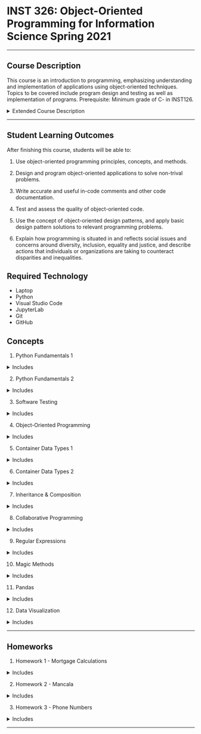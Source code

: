 # INST 326: Object-Oriented Programming for Information Science Spring 2021
<hr/>

## Course Description
This course is an introduction to programming, emphasizing understanding and implementation of applications using object-oriented techniques. Topics to be covered include program design and testing as well as implementation of programs. Prerequisite: Minimum grade of C- in INST126.

<details>
<summary>
Extended Course Description
</summary>
This course introduces object-oriented design and programming (OOP) concepts and methods using the Python programming language. Object-oriented programs are built as collections of “objects”, which are software representations of real-world entities and concepts. Objects combine data (attributes) with functionality (methods), and work through communicating with each other as the code is executed. By encapsulating code complexity within objects, OOP allows use and reuse of existing code in a relatively simple and easy manner. Advanced OOP concepts such as inheritance and composition facilitate development of complex code without sacrificing robustness and possibility of code reuse. We apply computational thinking approaches such as abstraction, decomposition, algorithmic design, generalization, evaluation, and debugging.

This course also provides opportunities to develop an understanding of how programming is situated in and reflects broader social structures, constructs and issues, e.g. race, class or gender. Programming is often viewed as a value-neutral technical skill. However, the social and cultural impacts of information and technology are central concepts in our field, and the growing awareness of issues like algorithmic bias, ethical/unethical uses of algorithms and disparities in opportunties in tech jobs require that any informed professional needs to understand the larger context of programming. This is important to be ethical professionals and to be successful in the workplace. Through readings, discussion and writing, we will critically examine issues of racism, sexism and other forms of power and oppression that are pervasive in programming and related technical activities, and discuss what companies and individuals are doing to improve programming practices and professional work environments.
</details>
<hr/>

## Student Learning Outcomes

After finishing this course, students will be able to:

1. Use object-oriented programming principles, concepts, and 
   methods.

2. Design and program object-oriented applications to solve 
   non-trival problems.

3. Write accurate and useful in-code comments and other code 
   documentation.

4. Test and assess the quality of object-oriented code.

5. Use the concept of object-oriented design patterns, and apply 
   basic design pattern solutions to relevant programming problems.

6. Explain how programming is situated in and reflects social 
   issues and concerns around diversity, inclusion, equality and justice, and describe actions that individuals or organizations are taking to counteract disparities and inequalities.

## Required Technology
- Laptop
- Python
- Visual Studio Code
- JupyterLab
- Git
- GitHub

## Concepts
1. Python Fundamentals 1
<details>
<summary>Includes</summary>
- Statements, Expressions, Variables, Conditionals, Loops, Functions, Exceptions
</details>

2. Python Fundamentals 2
<details>
<summary>Includes</summary>
- Strings, Lists, for loops, Files, with statements / context managers
</details>

3. Software Testing
<details>
<summary>Includes</summary>
- Happy path, Edge cases, assert statements, importing modules, Scripts as modules, Pytest
</details>

4. Object-Oriented Programming
<details>
<summary>Includes</summary>
- Objects & classes, Methods, __init__() method, docstrings
</details>

5. Container Data Types 1
<details>
<summary>Includes</summary>
- Characteristics of containers, Tuples, Dictionaries, Sets & Frozensets, Application
</details>

6. Container Data Types 2
<details>
<summary>Includes</summary>
- Sorting, Custom Key functions, min() and max(), List comprehensions, Filtering in list comprehensions, Generator expressions
</details>

7. Inheritance & Composition
<details>
<summary>Includes</summary>
- Inheritance, Composition, Overriding methods, super(), Abstract base classes
</details>

8. Collaborative Programming
<details>
<summary>Includes</summary>
- Git, Github, Waterfall vs. Agile, Scrum methodology, Kanban
</details>

9. Regular Expressions
<details>
<summary>Includes</summary>
- Regular Expressions, Character classes, Word and string boundaries, Leveraging natural structure in data, Flags, Treating syntax characters literally, Using Regular Expressions in Python, re module (re.search(), re.findall(), re.finditer(), re.sub(), etc.)
</details>

10. Magic Methods
<details>
<summary>Includes</summary>
- Magic methods, string representations, custom containers, operator behavior, Making instances callable
</details>

11. Pandas
<details>
<summary>Includes</summary>
- Pandas, series objects, DataFrame objects, Advanced filtering, concat() method, merge() method, how parameter of merge(), Adding a column, groupby() method
</details>

12. Data Visualization
<details>
<summary>Includes</summary>
- df.plot("DataFrame"), df.bar("DataFrame"), df.hist("DataFrame), etc.
</details>
<hr/>

## Homeworks
1. Homework 1 - Mortgage Calculations<br/>
<details>
<summary>Includes</summary>
- Concepts 1 (Python Fundamentals 1) ~ 2 (Python Fundamentals 2)
</details>

2. Homework 2 - Mancala<br/>
<details>
<summary>Includes</summary>
- Concepts 1 (Python Fundamentals 1) ~ 7 (Inheritance & Composition)
</details>

3. Homework 3 - Phone Numbers<br/>
<details>
<summary>Includes</summary>
- Concepts 1 (Python Fundamentals 1) ~ 10 (Magic Methods)
</details>
<hr/>